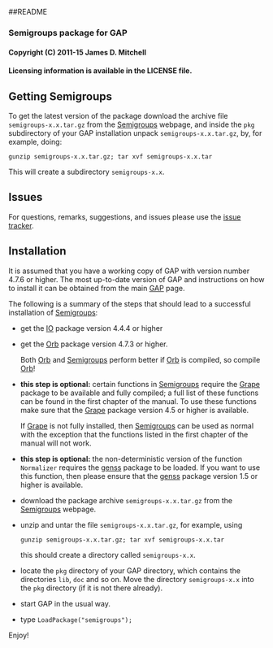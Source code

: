 ##README
### Semigroups package for GAP

#### Copyright (C) 2011-15 James D. Mitchell
#### Licensing information is available in the LICENSE file.   
  
## Getting Semigroups

To get the latest version of the package download the archive file
`semigroups-x.x.tar.gz` from the
[Semigroups](http://www-groups.mcs.st-and.ac.uk/~jamesm/semigroups.php)
webpage, and inside the `pkg` subdirectory of your GAP installation unpack
`semigroups-x.x.tar.gz`, by, for example, doing:

    gunzip semigroups-x.x.tar.gz; tar xvf semigroups-x.x.tar
   
This will create a subdirectory `semigroups-x.x`.

## Issues

For questions, remarks, suggestions, and issues please use the [issue
tracker](http://bitbucket.org/james-d-mitchell/semigroups/issues).

## Installation

It is assumed that you have a working copy of GAP with version number 4.7.6 or
higher.  The  most  up-to-date  version  of  GAP  and instructions on how to
install it can be obtained from the main [GAP](http://www.gap-system.org) page.

The  following  is  a  summary of the steps that should lead to a successful
installation of [Semigroups](http://www-groups.mcs.st-and.ac.uk/~jamesm/semigroups.php):

* get the [IO](http://gap-system.github.io/io/) package version 4.4.4
  or higher
 
* get the [Orb](http://gap-system.github.io/orb/) package version 4.7.3
  or higher. 
  
  Both [Orb](http://gap-system.github.io/orb/) and
  [Semigroups](http://www-groups.mcs.st-and.ac.uk/~jamesm/semigroups.php)
  perform better if [Orb](http://gap-system.github.io/orb/) is compiled, so
  compile [Orb](http://gap-system.github.io/orb/)!

* **this step is optional:** certain functions in
 [Semigroups](http://www-groups.mcs.st-and.ac.uk/~jamesm/semigroups.php)
 require the [Grape](http://www.maths.qmul.ac.uk/~leonard/grape/)
 package to be available and fully compiled; a full list of these functions
 can be found in the first chapter of the manual.  To use these functions make
 sure that the [Grape](http://www.maths.qmul.ac.uk/~leonard/grape/) package
 version 4.5 or higher is available.
        
  If [Grape](http://www.maths.qmul.ac.uk/~leonard/grape/) is not fully
  installed, then
  [Semigroups](http://www-groups.mcs.st-and.ac.uk/~jamesm/semigroups.php) can
  be used as normal with  the  exception that the functions listed in the first
  chapter of the manual will not work. 

* **this step is optional:** the non-deterministic version of the function
  `Normalizer` requires the [genss](http://gap-system.github.io/genss/)
  package to be loaded. If you want to use this function, then please ensure
  that the [genss](http://gap-system.github.io/genss/) package version 1.5 or
  higher is available. 

* download the package archive `semigroups-x.x.tar.gz` from the [Semigroups](http://www-groups.mcs.st-and.ac.uk/~jamesm/semigroups.php) webpage.

* unzip and untar the file `semigroups-x.x.tar.gz`, for example, using
 
    ``` 
    gunzip semigroups-x.x.tar.gz; tar xvf semigroups-x.x.tar
    ```
  
  this should create a directory called `semigroups-x.x`.

* locate  the  `pkg`  directory  of your GAP directory, which contains the
  directories `lib`, `doc` and so on. Move the directory `semigroups-x.x`
  into the `pkg` directory (if it is not there already).

* start GAP in the usual way.

* type `LoadPackage("semigroups");`

Enjoy!